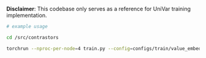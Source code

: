 
**Disclaimer**: This codebase only serves as a reference for UniVar training implementation.

```bash
# example usage

cd /src/contrastors

torchrun --nproc-per-node=4 train.py --config=configs/train/value_embedding.yaml --dtype=bf16
```
